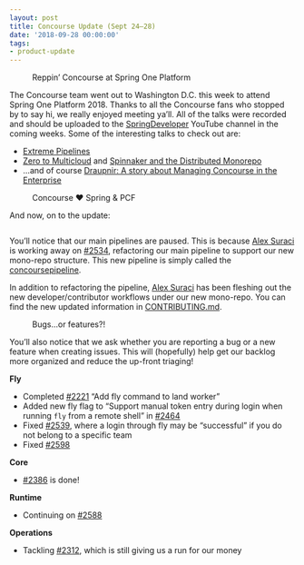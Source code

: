 ```yaml
---
layout: post
title: Concourse Update (Sept 24–28)
date: '2018-09-28 00:00:00'
tags:
- product-update
---
```


<figure class="kg-card kg-image-card kg-card-hascaption"><img src=" __GHOST_URL__ /content/images/downloaded_images/Concourse-Update--Sept-24-28-/1-hrYofU4YBkZ9SWkt4fUPZA.jpeg" class="kg-image" alt loading="lazy"><figcaption>Reppin’ Concourse at Spring One Platform</figcaption></figure>

The Concourse team went out to Washington D.C. this week to attend Spring One Platform 2018. Thanks to all the Concourse fans who stopped by to say hi, we really enjoyed meeting ya’ll. All of the talks were recorded and should be uploaded to the [SpringDeveloper](https://www.youtube.com/user/SpringSourceDev/videos) YouTube channel in the coming weeks. Some of the interesting talks to check out are:

- [Extreme Pipelines](https://springoneplatform.io/2018/sessions/extreme-pipelines)
- [Zero to Multicloud](https://springoneplatform.io/2018/sessions/zero-to-multi-cloud) and [Spinnaker and the Distributed Monorepo](https://springoneplatform.io/2018/sessions/spinnaker-and-the-distributed-monorepo)
- …and of course [Draupnir: A story about Managing Concourse in the Enterprise](https://springoneplatform.io/2018/sessions/draupnir-a-story-about-managing-concourse-in-the-enterprise)
<figure class="kg-card kg-image-card kg-card-hascaption"><img src=" __GHOST_URL__ /content/images/downloaded_images/Concourse-Update--Sept-24-28-/1-syqGOwSEdWFE5CvrkZT-Kg.jpeg" class="kg-image" alt loading="lazy"><figcaption>Concourse ❤ Spring &amp; PCF</figcaption></figure>

And now, on to the update:

<figure class="kg-card kg-image-card"><img src=" __GHOST_URL__ /content/images/downloaded_images/Concourse-Update--Sept-24-28-/1-kTNsddsROpolUBj1oiJ6Mg.png" class="kg-image" alt loading="lazy"></figure>

You’ll notice that our main pipelines are paused. This is because [Alex Suraci](https://medium.com/u/263a63b2f209) is working away on [#2534](https://github.com/concourse/concourse/issues/2534), refactoring our main pipeline to support our new mono-repo structure. This new pipeline is simply called the [concourse](https://ci.concourse-ci.org/teams/main/pipelines/concourse)[pipeline](https://ci.concourse-ci.org/teams/main/pipelines/concourse).

In addition to refactoring the pipeline, [Alex Suraci](https://medium.com/u/263a63b2f209) has been fleshing out the new developer/contributor workflows under our new mono-repo. You can find the new updated information in [CONTRIBUTING.md](https://github.com/concourse/concourse/blob/master/.github/CONTRIBUTING.md).

<figure class="kg-card kg-image-card kg-card-hascaption"><img src=" __GHOST_URL__ /content/images/downloaded_images/Concourse-Update--Sept-24-28-/1-f2DIMOJRMC4Cm8YG-iWGXw.png" class="kg-image" alt loading="lazy"><figcaption>Bugs…or features?!</figcaption></figure>

You’ll also notice that we ask whether you are reporting a bug or a new feature when creating issues. This will (hopefully) help get our backlog more organized and reduce the up-front triaging!

**Fly**

- Completed [#2221](https://github.com/concourse/concourse/issues/2221) “Add fly command to land worker”
- Added new fly flag to “Support manual token entry during login when running `fly` from a remote shell” in [#2464](https://github.com/concourse/concourse/issues/2464)
- Fixed [#2539](https://github.com/concourse/concourse/issues/2539), where a login through fly may be “successful” if you do not belong to a specific team
- Fixed [#2598](https://github.com/concourse/concourse/issues/2598)

**Core**

- [#2386](https://github.com/concourse/concourse/issues/2386) is done!

**Runtime**

- Continuing on [#2588](https://github.com/concourse/concourse/issues/2588)

**Operations**

- Tackling [#2312](https://github.com/concourse/concourse/issues/2312), which is still giving us a run for our money
